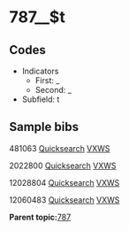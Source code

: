 # 787\_\_$t

## Codes

-   Indicators
    -   First: \_
    -   Second: \_
-   Subfield: t

## Sample bibs

481063 [Quicksearch](https://search.library.yale.edu/catalog/481063) [VXWS](http://prodorbis.library.yale.edu:7014/vxws/GetHoldingsService?bibId=481063)

2022800 [Quicksearch](https://search.library.yale.edu/catalog/2022800) [VXWS](http://prodorbis.library.yale.edu:7014/vxws/GetHoldingsService?bibId=2022800)

12028804 [Quicksearch](https://search.library.yale.edu/catalog/12028804) [VXWS](http://prodorbis.library.yale.edu:7014/vxws/GetHoldingsService?bibId=12028804)

12060483 [Quicksearch](https://search.library.yale.edu/catalog/12060483) [VXWS](http://prodorbis.library.yale.edu:7014/vxws/GetHoldingsService?bibId=12060483)

**Parent topic:**[787](../../tags/787/787.md)

